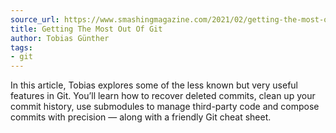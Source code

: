 ```yaml
---
source_url: https://www.smashingmagazine.com/2021/02/getting-the-most-out-of-git/
title: Getting The Most Out Of Git
author: Tobias Günther
tags:
- git
---
```

In this article, Tobias explores some of the less known but very useful features in Git. You’ll learn how to recover deleted commits, clean up your commit history, use submodules to manage third-party code and compose commits with precision — along with a friendly Git cheat sheet.

